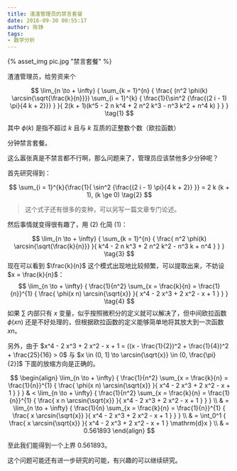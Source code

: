 ```yaml
---
title: 渣渣管理员的禁言套餐
date: 2016-09-30 00:55:17
author: 陈铮
tags:
- 数学分析
---
```


{% asset_img pic.jpg "禁言套餐" %}

渣渣管理员，给劳资来个

$$
\lim_{n \to + \infty} {
  \sum_{k = 1}^{n} {
    \frac{
      (n^2 \phi(k) \arcsin{\sqrt{\frac{k}{n}}})
      \sum_{i = 1}^{k} {
        \frac{1}{\sin^2 {\frac{(2 i - 1) \pi}{4 k + 2}}}
      }
    }{
      2(k + 1)(k^5 - 2 n k^4 + 2 n^2 k^3 - n^3 k^2 + n^4 k)
    }
  }
} \tag{1}
$$

其中 $\phi(k)$ 是指不超过 $k$ 且与 $k$ 互质的正整数个数（欧拉函数）

分钟禁言套餐。

这么嚣张真是不禁言都不行啊，那么问题来了，管理员应该禁他多少分钟呢？

<!--more-->

首先研究得到：

$$
\sum_{i = 1}^{k}{\frac{1}{
  \sin^2 {\frac{(2 i - 1) \pi}{4 k + 2}}
}} = 2 k (k + 1), (k \ge 0) \tag{2}
$$

> 这个式子还有很多的变种，可以另写一篇文章专门论述。

然后事情就变得很有趣了，用 $(2)$ 化简 $(1)$：

$$
\lim_{n \to + \infty} {
  \sum_{k = 1}^{n} {
    \frac{
      n^2 \phi(k) \arcsin{\sqrt{\frac{k}{n}}}
    }{
      k^4 - 2 n k^3 + 2 n^2 k^2 - n^3 k + n^4
    }
  }
} \tag{3}
$$
现在可以看到 $\frac{k}{n}$ 这个模式出现地比较频繁，可以提取出来，不妨设$x = \frac{k}{n}$：
$$
\lim_{n \to + \infty} {
  \frac{1}{n^2}
  \sum_{x = \frac{k}{n} = \frac{1}{n}}^{1} {
    \frac{
      \phi(x n) \arcsin{\sqrt{x}}
    }{
      x^4 - 2 x^3 + 2 x^2 - x + 1
    }
  }
} \tag{4}
$$
如果 $\sum$ 内部只有 $x$ 变量，似乎按照微积分的定义就可以解决了，但中间欧拉函数 $\phi(x n)$ 还是不好处理的，但根据欧拉函数的定义能够简单地将其放大到一次函数 $x n$。

另外，由于 $x^4 - 2 x^3 + 2 x^2 - x + 1 = ((x - \frac{1}{2})^2 + \frac{1}{4})^2 + \frac{25}{16} > 0$ 与 $x \in (0, 1] \to \arcsin{\sqrt{x}} \in (0, \frac{\pi}{2}]$ 下面的放缩方向是正确的。

$$
\begin{align}
\lim_{n \to + \infty} {
  \frac{1}{n^2}
  \sum_{x = \frac{k}{n} = \frac{1}{n}}^{1} {
    \frac{
      \phi(x n) \arcsin{\sqrt{x}}
    }{
      x^4 - 2 x^3 + 2 x^2 - x + 1
    }
  }
} 
& <
\lim_{n \to + \infty} {
  \frac{1}{n^2}
  \sum_{x = \frac{k}{n} = \frac{1}{n}}^{1} {
    \frac{
      x n \arcsin{\sqrt{x}}
    }{
      x^4 - 2 x^3 + 2 x^2 - x + 1
    }
  }
} \\
& =
\lim_{n \to + \infty} {
  \frac{1}{n}
  \sum_{x = \frac{k}{n} = \frac{1}{n}}^{1} {
    \frac{
      x \arcsin{\sqrt{x}}
    }{
      x^4 - 2 x^3 + 2 x^2 - x + 1
    }
  }
} \\
& = \int_0^1 {
  \frac{
    x \arcsin{\sqrt{x}}
  }{
    x^4 - 2 x^3 + 2 x^2 - x + 1
  } \mathrm{d}x
} \\
& = 0.561893
\end{align}
$$

至此我们能得到一个上界 $0.561893$。

这个问题可能还有进一步研究的可能，有兴趣的可以继续研究。

